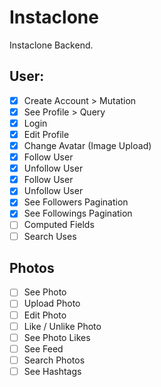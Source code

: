 # Instaclone

Instaclone Backend.

## User:

- [x] Create Account > Mutation
- [x] See Profile > Query
- [x] Login
- [x] Edit Profile
- [x] Change Avatar (Image Upload)
- [x] Follow User
- [x] Unfollow User
- [x] Follow User
- [x] Unfollow User
- [x] See Followers Pagination
- [x] See Followings Pagination
- [ ] Computed Fields
- [ ] Search Uses

## Photos

- [ ] See Photo
- [ ] Upload Photo
- [ ] Edit Photo
- [ ] Like / Unlike Photo
- [ ] See Photo Likes
- [ ] See Feed
- [ ] Search Photos
- [ ] See Hashtags

